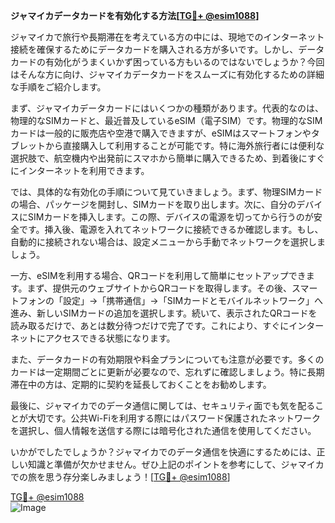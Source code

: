 **ジャマイカデータカードを有効化する方法[[TG💪+ @esim1088](https://t.me/s/esim1088)]**

ジャマイカで旅行や長期滞在を考えている方の中には、現地でのインターネット接続を確保するためにデータカードを購入される方が多いです。しかし、データカードの有効化がうまくいかず困っている方もいるのではないでしょうか？今回はそんな方に向け、ジャマイカデータカードをスムーズに有効化するための詳細な手順をご紹介します。

まず、ジャマイカデータカードにはいくつかの種類があります。代表的なのは、物理的なSIMカードと、最近普及しているeSIM（電子SIM）です。物理的なSIMカードは一般的に販売店や空港で購入できますが、eSIMはスマートフォンやタブレットから直接購入して利用することが可能です。特に海外旅行者には便利な選択肢で、航空機内や出発前にスマホから簡単に購入できるため、到着後にすぐにインターネットを利用できます。

では、具体的な有効化の手順について見ていきましょう。まず、物理SIMカードの場合、パッケージを開封し、SIMカードを取り出します。次に、自分のデバイスにSIMカードを挿入します。この際、デバイスの電源を切ってから行うのが安全です。挿入後、電源を入れてネットワークに接続できるか確認します。もし、自動的に接続されない場合は、設定メニューから手動でネットワークを選択しましょう。

一方、eSIMを利用する場合、QRコードを利用して簡単にセットアップできます。まず、提供元のウェブサイトからQRコードを取得します。その後、スマートフォンの「設定」→「携帯通信」→「SIMカードとモバイルネットワーク」へ進み、新しいSIMカードの追加を選択します。続いて、表示されたQRコードを読み取るだけで、あとは数分待つだけで完了です。これにより、すぐにインターネットにアクセスできる状態になります。

また、データカードの有効期限や料金プランについても注意が必要です。多くのカードは一定期間ごとに更新が必要なので、忘れずに確認しましょう。特に長期滞在中の方は、定期的に契約を延長しておくことをお勧めします。

最後に、ジャマイカでのデータ通信に関しては、セキュリティ面でも気を配ることが大切です。公共Wi-Fiを利用する際にはパスワード保護されたネットワークを選択し、個人情報を送信する際には暗号化された通信を使用してください。

いかがでしたでしょうか？ジャマイカでのデータ通信を快適にするためには、正しい知識と準備が欠かせません。ぜひ上記のポイントを参考にして、ジャマイカでの旅を思う存分楽しみましょう！[[TG💪+ @esim1088](https://t.me/s/esim1088)]

[TG💪+ @esim1088](https://t.me/s/esim1088)  
![Image](https://i.postimg.cc/Y0z9fWf4/image.png)